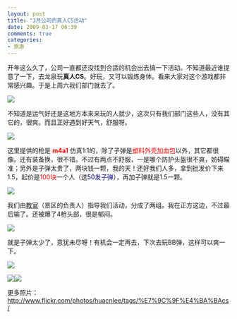 ```yaml
---
layout: post
title: "3月公司的真人CS活动"
date: 2009-03-17 06:39
comments: true
categories: 
- 旅游
---
```

<p>开年这么久了，公司一直都还没找到合适的机会出去搞一下活动。不知道最近谁提意了一下，去龙泉玩<strong>真人CS</strong>。好玩，又可以锻炼身体。看来大家对这个游戏都非常感兴趣。于是上周六我们部门就去了。</p>
<p><img src="http://farm4.static.flickr.com/3563/3359347590_5c4238a20b.jpg" border="0" /></p>
<p>不知道是运气好还是这地方本来来玩的人就少，这次只有我们部门这些人，没有其它的，很爽。而且正好遇到好天气，舒服呀。</p>
<p><img src="http://farm4.static.flickr.com/3575/3359346538_0408064549.jpg" border="0" /></p>
<p>这里提供的枪是 <span style="color: #ff0000;"><strong>m4a1</strong></span> 仿真1:1的，除了子弹是<span style="color: #ff0000;">塑料外壳加血包</span>以外，其它都很像。还有装备换，很不错。不过有两点不舒服，一是哪个防护头盔很不爽，妨碍瞄准；另外是子弹太贵了，两块钱一颗，我的天！还好我们人多，拿到批发价下来1.5，起价是<span style="color: #ff0000;">100块</span>一个人（送<span style="color: #000080;">50发子弹</span>），再加子弹就是1.5一颗。</p>
<p><img src="http://farm4.static.flickr.com/3550/3359347266_b302d76786.jpg" border="0" /></p>
<p>我们由<a href="http://farm4.static.flickr.com/3476/3358526133_e1aa07c56f.jpg" target="_blank">教官</a>（景区的负责人）指导我们活动，分成了两组。我在正方这边，不过最后输了。还被爆了4枪头部，很是郁闷。</p>
<p><img src="http://farm4.static.flickr.com/3463/3359310437_94edbf9dc3.jpg" border="0" /></p>
<p>就是子弹太少了，意犹未尽呀！有机会一定再去，下次去玩BB弹，这样可以爽一下。</p>
<p><img src="http://farm4.static.flickr.com/3463/3358529707_1ac8f9bc68.jpg" border="0" /></p>
<p><img src="http://farm4.static.flickr.com/3430/3359343204_970a625d07.jpg" border="0" /><img src="http://farm4.static.flickr.com/3029/3358526489_64ec657965.jpg" border="0" /></p>
<p>更多照片：<a href="http://www.flickr.com/photos/huacnlee/tags/%E7%9C%9F%E4%BA%BAcs/" target="_blank">http://www.flickr.com/photos/huacnlee/tags/%E7%9C%9F%E4%BA%BAcs/</a></p>
